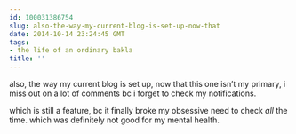 ```yaml
---
id: 100031386754
slug: also-the-way-my-current-blog-is-set-up-now-that
date: 2014-10-14 23:24:45 GMT
tags:
- the life of an ordinary bakla
title: ''
---
```

<p>also, the way my current blog is set up, now that this one isn&#8217;t my primary, i miss out on a lot of comments bc i forget to check my notifications.</p>

<p>which is still a feature, bc it finally broke my obsessive need to check <em>all</em> the time. which was definitely not good for my mental health.</p>